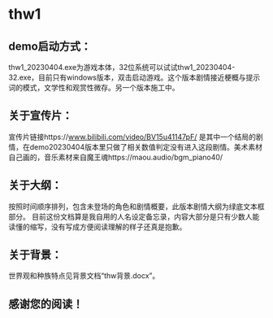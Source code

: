 # thw1
## demo启动方式：
thw1_20230404.exe为游戏本体，32位系统可以试试thw1_20230404-32.exe，目前只有windows版本，双击启动游戏。这个版本剧情接近梗概与提示词的模式，文学性和观赏性微存。另一个版本施工中。

## 关于宣传片：
宣传片链接https://www.bilibili.com/video/BV15u41147pF/
是其中一个结局的剧情，在demo20230404版本里只做了相关数值判定没有进入这段剧情。美术素材自己画的，音乐素材来自魔王魂https://maou.audio/bgm_piano40/

## 关于大纲：
按照时间顺序排列，包含未登场的角色和剧情概要，此版本剧情大纲为绿底文本框部分。
目前这份文档算是我自用的人名设定备忘录，内容大部分是只有少数人能读懂的缩写，没有写成方便阅读理解的样子还真是抱歉。

## 关于背景：
世界观和种族特点见背景文档“thw背景.docx”。

## 感谢您的阅读！
